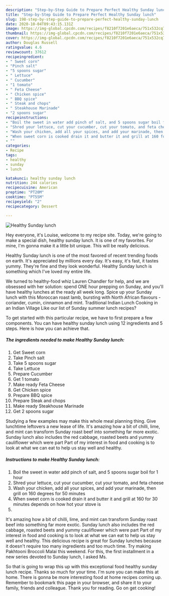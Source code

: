 ```yaml
---
description: "Step-by-Step Guide to Prepare Perfect Healthy Sunday lunch"
title: "Step-by-Step Guide to Prepare Perfect Healthy Sunday lunch"
slug: 198-step-by-step-guide-to-prepare-perfect-healthy-sunday-lunch
date: 2020-10-04T09:43:15.131Z
image: https://img-global.cpcdn.com/recipes/f8210f7201e6aeca/751x532cq70/healthy-sunday-lunch-recipe-main-photo.jpg
thumbnail: https://img-global.cpcdn.com/recipes/f8210f7201e6aeca/751x532cq70/healthy-sunday-lunch-recipe-main-photo.jpg
cover: https://img-global.cpcdn.com/recipes/f8210f7201e6aeca/751x532cq70/healthy-sunday-lunch-recipe-main-photo.jpg
author: Douglas Russell
ratingvalue: 4.6
reviewcount: 37612
recipeingredient:
- " Sweet corn"
- "Pinch salt"
- "5 spoons sugar"
- " Lettuce"
- " Cucumber"
- "1 tomato"
- " Feta Cheese"
- " Chicken spice"
- " BBQ spice"
- " Steak and chops"
- " Steakhouse Marinade"
- "2 spoons sugar"
recipeinstructions:
- "Boil the sweet in water add pinch of salt, and 5 spoons sugar boil for 1 hour"
- "Shred your lettuce, cut your cucumber, cut your tomato, and feta cheese"
- "Wash your chicken, add all your spices, and add your marinade, then grill on 160 degrees for 50 minutes"
- "When sweet corn is cooked drain it and butter it and grill at 160 for 30 minutes depends on how hot your stove is"
- ""
categories:
- Recipe
tags:
- healthy
- sunday
- lunch

katakunci: healthy sunday lunch 
nutrition: 244 calories
recipecuisine: American
preptime: "PT20M"
cooktime: "PT55M"
recipeyield: "2"
recipecategory: Dessert

---
```



![Healthy Sunday lunch](https://img-global.cpcdn.com/recipes/f8210f7201e6aeca/751x532cq70/healthy-sunday-lunch-recipe-main-photo.jpg)

Hey everyone, it's Louise, welcome to my recipe site. Today, we're going to make a special dish, healthy sunday lunch. It is one of my favorites. For mine, I'm gonna make it a little bit unique. This will be really delicious.

Healthy Sunday lunch is one of the most favored of recent trending foods on earth. It's appreciated by millions every day. It's easy, it's fast, it tastes yummy. They're fine and they look wonderful. Healthy Sunday lunch is something which I've loved my entire life.

We turned to healthy-food whiz Lauren Chandler for help, and we are obsessed with her solution: spend ONE hour prepping on Sunday, and you&#39;ll have healthy lunches at the ready all week long. Spice up your Sunday lunch with this Moroccan roast lamb, bursting with North African flavours - coriander, cumin, cinnamon and mint. Traditional Indian Lunch Cooking in an Indian Village Like our list of Sunday summer lunch recipes?


To get started with this particular recipe, we have to first prepare a few components. You can have healthy sunday lunch using 12 ingredients and 5 steps. Here is how you can achieve that.

<!--inarticleads1-->

##### The ingredients needed to make Healthy Sunday lunch:

1. Get  Sweet corn
1. Take Pinch salt
1. Take 5 spoons sugar
1. Take  Lettuce
1. Prepare  Cucumber
1. Get 1 tomato
1. Make ready  Feta Cheese
1. Get  Chicken spice
1. Prepare  BBQ spice
1. Prepare  Steak and chops
1. Make ready  Steakhouse Marinade
1. Get 2 spoons sugar


Studying a few examples may make this whole meal planning thing. Give lunchtime leftovers a new lease of life. It&#39;s amazing how a bit of chilli, lime, and mint can transform Sunday roast beef into something far more exotic. Sunday lunch also includes the red cabbage, roasted beets and yummy cauliflower which were part Part of my interest in food and cooking is to look at what we can eat to help us stay well and healthy. 

<!--inarticleads2-->

##### Instructions to make Healthy Sunday lunch:

1. Boil the sweet in water add pinch of salt, and 5 spoons sugar boil for 1 hour
1. Shred your lettuce, cut your cucumber, cut your tomato, and feta cheese
1. Wash your chicken, add all your spices, and add your marinade, then grill on 160 degrees for 50 minutes
1. When sweet corn is cooked drain it and butter it and grill at 160 for 30 minutes depends on how hot your stove is
1. 


It&#39;s amazing how a bit of chilli, lime, and mint can transform Sunday roast beef into something far more exotic. Sunday lunch also includes the red cabbage, roasted beets and yummy cauliflower which were part Part of my interest in food and cooking is to look at what we can eat to help us stay well and healthy. This delicious recipe is great for Sunday lunches because it doesn&#39;t require too many ingredients and too much time. Try making Pakhtooni Broccoli Malai this weekend. For this, the first installment in a new series devoted to Sunday lunch, I asked Ms. 

So that is going to wrap this up with this exceptional food healthy sunday lunch recipe. Thanks so much for your time. I'm sure you can make this at home. There is gonna be more interesting food at home recipes coming up. Remember to bookmark this page in your browser, and share it to your family, friends and colleague. Thank you for reading. Go on get cooking!
